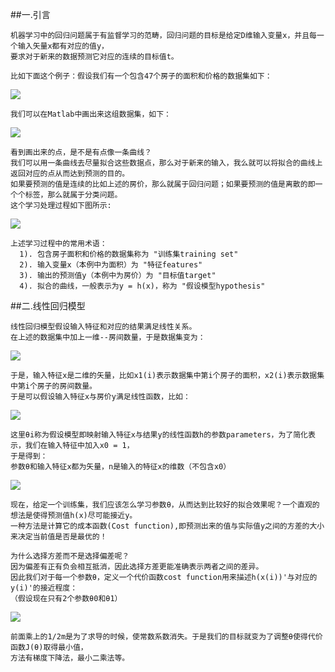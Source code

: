 ##一.引言
```
机器学习中的回归问题属于有监督学习的范畴，回归问题的目标是给定D维输入变量x，并且每一个输入矢量x都有对应的值y，
要求对于新来的数据预测它对应的连续的目标值t。

比如下面这个例子：假设我们有一个包含47个房子的面积和价格的数据集如下：
```
![](http://images.cnitblog.com/blog/392228/201410/291919410655805.jpg)
```
我们可以在Matlab中画出来这组数据集，如下：
```
![](http://images.cnitblog.com/blog/392228/201410/291921072538240.jpg)
```
看到画出来的点，是不是有点像一条曲线？
我们可以用一条曲线去尽量拟合这些数据点，那么对于新来的输入，我么就可以将拟合的曲线上返回对应的点从而达到预测的目的。
如果要预测的值是连续的比如上述的房价，那么就属于回归问题；如果要预测的值是离散的即一个个标签，那么就属于分类问题。
这个学习处理过程如下图所示:
```
![](http://images.cnitblog.com/blog/392228/201410/291925279255104.jpg)
```
上述学习过程中的常用术语：
  1). 包含房子面积和价格的数据集称为 "训练集training set" 
  2). 输入变量x（本例中为面积）为 "特征features"
  3). 输出的预测值y（本例中为房价）为 "目标值target"
  4). 拟合的曲线，一般表示为y = h(x)，称为 "假设模型hypothesis"
```
##二.线性回归模型
```
线性回归模型假设输入特征和对应的结果满足线性关系。
在上述的数据集中加上一维--房间数量，于是数据集变为：
```
![](http://images.cnitblog.com/blog/392228/201410/291942173624782.jpg)
```
于是，输入特征x是二维的矢量，比如x1(i)表示数据集中第i个房子的面积，x2(i)表示数据集中第i个房子的房间数量。
于是可以假设输入特征x与房价y满足线性函数，比如：
```
![](http://images.cnitblog.com/blog/392228/201410/291946319404707.jpg)
```
这里θi称为假设模型即映射输入特征x与结果y的线性函数h的参数parameters，为了简化表示，我们在输入特征中加入x0 = 1，
于是得到：
参数θ和输入特征x都为矢量，n是输入的特征x的维数（不包含x0）
```
![](http://images.cnitblog.com/blog/392228/201410/291951223156962.jpg)
```
现在，给定一个训练集，我们应该怎么学习参数θ，从而达到比较好的拟合效果呢？一个直观的想法是使得预测值h(x)尽可能接近y。
一种方法是计算它的成本函数(Cost function),即预测出来的值与实际值y之间的方差的大小来决定当前值是否是最优的！

为什么选择方差而不是选择偏差呢？
因为偏差有正有负会相互抵消，因此选择方差更能准确表示两者之间的差异。
因此我们对于每一个参数θ，定义一个代价函数cost function用来描述h(x(i))'与对应的y(i)'的接近程度：
（假设现在只有2个参数θ0和θ1）
```
![](http://studentdeng.github.io/images/ml/12.png)
```
前面乘上的1/2m是为了求导的时候，使常数系数消失。于是我们的目标就变为了调整θ使得代价函数J(θ)取得最小值，
方法有梯度下降法，最小二乘法等。
```
